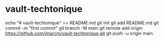 # vault-techtonique
echo "# vault-techtonique" >> README.md
git init
git add README.md
git commit -m "first commit"
git branch -M main
git remote add origin https://github.com/jmarcm/vault-techtonique.git
git push -u origin main